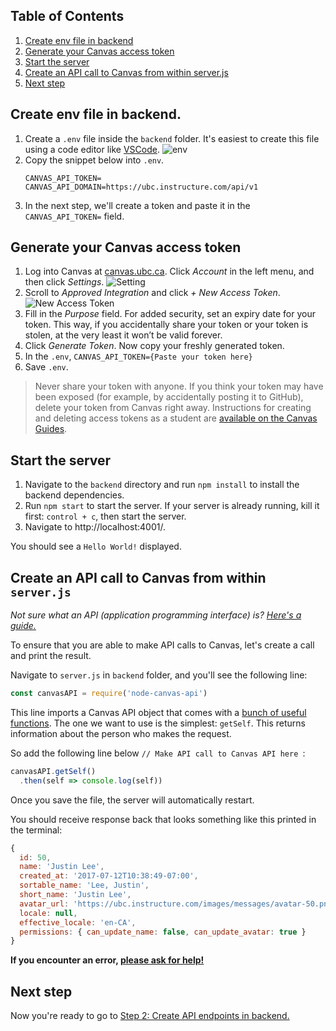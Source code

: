 ## Table of Contents
1. [Create env file in backend](#create-env-file-in-backend)
1. [Generate your Canvas access token](#generate-your-Canvas-access-token)
1. [Start the server](#start-the-server)
1. [Create an API call to Canvas from within server.js](#create-an-api-call-to-canvas-from-within-serverjs)
1. [Next step](#next-step)

## Create env file in backend.
1. Create a `.env` file inside the `backend` folder. It's easiest to create this file using a code editor like [VSCode](https://code.visualstudio.com/).
![env](https://user-images.githubusercontent.com/8836578/72940819-7873c400-3d67-11ea-8184-97c8cea5b523.png)
1. Copy the snippet below into `.env`.
    ```
    CANVAS_API_TOKEN=
    CANVAS_API_DOMAIN=https://ubc.instructure.com/api/v1
    ```
1. In the next step, we'll create a token and paste it in the `CANVAS_API_TOKEN=` field.

## Generate your Canvas access token
1. Log into Canvas at [canvas.ubc.ca](http://canvas.ubc.ca/). Click _Account_ in the left menu, and then click _Settings_.
![Setting](https://learninganalytics.ubc.ca/files/2019/05/Screen-Shot-2019-05-22-at-3.25.40-PM.png)
1. Scroll to _Approved Integration_ and click _+ New Access Token_.
![New Access Token](https://learninganalytics.ubc.ca/files/2019/05/Screen-Shot-2019-05-22-at-3.26.33-PM.png)
1. Fill in the _Purpose_ field. For added security, set an expiry date for your token. This way, if you accidentally share your token or your token is stolen, at the very least it won’t be valid forever.
1. Click _Generate Token_. Now copy your freshly generated token.
1. In the `.env`, `CANVAS_API_TOKEN={Paste your token here}`
1. Save `.env`.

> Never share your token with anyone. If you think your token may have been exposed (for example, by accidentally posting it to GitHub), delete your token from Canvas right away. Instructions for creating and deleting access tokens as a student are [available on the Canvas Guides](https://community.canvaslms.com/docs/DOC-16005-42121018197).

## Start the server
1. Navigate to the `backend` directory and run `npm install` to install the backend dependencies.
1. Run `npm start` to start the server. If your server is already running, kill it first: `control + c`, then start the server.
1. Navigate to http://localhost:4001/.

You should see a `Hello World!` displayed.

## Create an API call to Canvas from within `server.js`
_Not sure what an API (application programming interface) is? [Here's a guide.](https://www.freecodecamp.org/news/what-is-an-api-in-english-please-b880a3214a82/)_

To ensure that you are able to make API calls to Canvas, let's create a call and print the result.

Navigate to `server.js` in `backend` folder, and you'll see the following line:

```js
const canvasAPI = require('node-canvas-api')
```

This line imports a Canvas API object that comes with a [bunch of useful functions](https://github.com/ubccapico/node-canvas-api/tree/master/src). The one we want to use is the simplest: `getSelf`. This returns information about the person who makes the request.

So add the following line below `// Make API call to Canvas API here `:

```js
canvasAPI.getSelf()
  .then(self => console.log(self))
```

Once you save the file, the server will automatically restart.

You should receive response back that looks something like this printed in the terminal:
```js
{
  id: 50,
  name: 'Justin Lee',
  created_at: '2017-07-12T10:38:49-07:00',
  sortable_name: 'Lee, Justin',
  short_name: 'Justin Lee',
  avatar_url: 'https://ubc.instructure.com/images/messages/avatar-50.png',
  locale: null,
  effective_locale: 'en-CA',
  permissions: { can_update_name: false, can_update_avatar: true }
}
```
**If you encounter an error, [please ask for help!](README.md#-ask-for-help)**

## Next step
Now you're ready to go to [Step 2: Create API endpoints in backend.](2-API-Endpoints.md)
